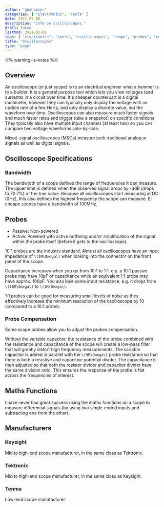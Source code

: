 ```yaml
---
author: "gbmhunter"
categories: [ "Electronics", "Tools" ]
date: 2021-02-05
description: "Info on oscilloscopes."
draft: false
lastmod: 2021-02-09
tags: [ "electronics", "tools", "oscilloscopes", "scope", "probes", "compensation", "passive", "active", "Keysight", "Tektronix", "Tenma", "Rigol" ]
title: "Oscilloscopes"
type: "page"
---
```


{{% warning-is-notes %}}

## Overview

An _oscilloscope_ (or just _scope_) is to an electrical engineer what a hammer is to a builder. It is a general purpose tool which lets you view voltages (and currents) in a circuit over time. It's cheaper counterpart is a digital multimeter, however they can typically only display the voltage with an update rate of a few Hertz, and only display a discrete value, not the waveform over time. Oscilloscopes can also measure much faster signals and much faster rates and trigger (take a snapshot) on specific conditions. They typically also have multiple input channels (at least two) so you can compare two voltage waveforms side-by-side.

Mixed-signal oscilloscopes (MSOs) measure both traditional analogue signals as well as digital signals.

## Oscilloscope Specifications

### Bandwidth

The bandwidth of a scope defines the range of frequencies it can measure. The upper limit is defined when the observed signal drops by -3dB (drops to 70.7%) of the true value. Because all oscilloscopes start measuring at DC (0Hz), this also defines the highest frequency the scope can measure. El cheapo scopes have a bandwidth of 100MHz. 

## Probes

* Passive: Non-powered
* Active: Powered with active buffering and/or amplification of the signal within the probe itself (before it gets to the oscilloscope).

10:1 probes are the industry standard. Almost all oscilloscopes have an input impedance of `\(1M\Omega\)` when looking into the connector on the front panel of the scope.

Capacitance increases when you go from 10:1 to 1:1. e.g. a 10:1 passive probe may have 10pF of capacitance while an equivalent 1:1 probe may have approx. 100pF. You also lose some input resistance, e.g. it drops from `\(10M\Omega\)` to `\(1M\Omega\)`.

1:1 probes can be good for measuring small levels of noise as they effectively increase the minimum resolution of the oscilloscope by 10 (compared to a 10:1 probe).

### Probe Compensation

Some scope probes allow you to adjust the probes compensation.

Without the variable capacitor, the resistance of the probe combined with the resistance and capacitance of the scope will create a low-pass filter that will greatly distort high frequency measurements. The variable capacitor is added in parallel with the `\(9M\Omega\)` probe resistance so that there is both a resistive and capacitive potential divider. The capacitance is then adjusted so that both the resistor divider and capacitor divider have the same division ratio. This ensures the response of the probe is flat across the frequencies of interest.

## Maths Functions

I have never had great success using the maths functions on a scope to measure differential signals (by using two single-ended inputs and subtracting one from the other).

## Manufacturers

### Keysight

Mid to high-end scope manufacturer, in the same class as Tektronix.

### Tektronix

Mid to high-end scope manufacturer, in the same class as Keysight.

### Tenma

Low-end scope manufacturer.